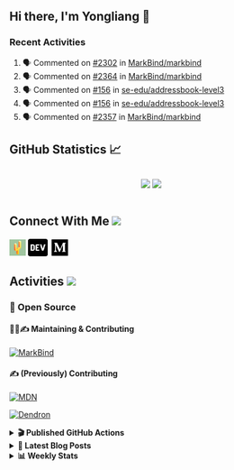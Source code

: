 ## Hi there, I'm Yongliang 👋

### Recent Activities

<!--START_SECTION:activity-->
1. 🗣 Commented on [#2302](https://github.com/MarkBind/markbind/issues/2302#issuecomment-1707432457) in [MarkBind/markbind](https://github.com/MarkBind/markbind)
2. 🗣 Commented on [#2364](https://github.com/MarkBind/markbind/issues/2364#issuecomment-1706482409) in [MarkBind/markbind](https://github.com/MarkBind/markbind)
3. 🗣 Commented on [#156](https://github.com/se-edu/addressbook-level3/pull/156#issuecomment-1705803588) in [se-edu/addressbook-level3](https://github.com/se-edu/addressbook-level3)
4. 🗣 Commented on [#156](https://github.com/se-edu/addressbook-level3/pull/156#issuecomment-1704339891) in [se-edu/addressbook-level3](https://github.com/se-edu/addressbook-level3)
5. 🗣 Commented on [#2357](https://github.com/MarkBind/markbind/pull/2357#issuecomment-1703986988) in [MarkBind/markbind](https://github.com/MarkBind/markbind)
<!--END_SECTION:activity-->

## GitHub Statistics :chart_with_upwards_trend:
<div align="center">
<div style="display: flex; align-items: center; justify-content: center;">

[![](https://github-readme-stats-tlylt.vercel.app/api?username=tlylt&show_icons=true&theme=tokyonight&hide_border=true&locale=en)](https://github.com/tlylt)
[![](https://github-readme-streak-stats.herokuapp.com/?user=tlylt&theme=tokyonight&hide_border=true)](https://github.com/tlylt)
</div>
</div>

## Connect With Me <img src="https://media.giphy.com/media/2wh5K5yE3ulp3xgYcG/giphy-downsized.gif" width="30">

<a href="https://www.yongliangliu.com/" target="_blank"><img align="center" src="static/site-icon.png" alt="yongliangliu.com" height="29" width="29" /></a>
<a href="https://dev.to/tlylt" target="_blank"><img align="center" src="static/dev-badge.svg" alt="dev.to/tlylt" height="35" width="35" /></a>
<a href="https://tlylt.medium.com" target="_blank"><img align="center" src="static/medium.png" alt="tlylt.medium.com" height="35" width="35" /></a>

## Activities <img src="https://media.giphy.com/media/WUlplcMpOCEmTGBtBW/giphy.gif" width="30">

### 🔭 Open Source

#### 👷‍♂️✍️ Maintaining & Contributing
[![MarkBind](https://github-readme-stats-tlylt.vercel.app/api/pin/?username=markbind&repo=markbind)](https://github.com/MarkBind/markbind)

#### ✍️ (Previously) Contributing
[![MDN](https://github-readme-stats-tlylt.vercel.app/api/pin/?username=mdn&repo=content)](https://github.com/mdn/content/issues?q=is%3Aopen+involves%3A%40me+sort%3Aupdated-desc)

[![Dendron](https://github-readme-stats-tlylt.vercel.app/api/pin/?username=dendronhq&repo=dendron)](https://github.com/dendronhq/dendron/issues?q=is%3Aopen+involves%3A%40me+sort%3Aupdated-desc)

<details>
<summary> <b>🎬 Published GitHub Actions </b> </summary>

[![install-graphviz](https://github-readme-stats-tlylt.vercel.app/api/pin/?username=tlylt&repo=install-graphviz)](https://github.com/tlylt/install-graphviz)

[![reposense-action](https://github-readme-stats-tlylt.vercel.app/api/pin/?username=tlylt&repo=reposense-action)](https://github.com/tlylt/reposense-action)

[![markbin-action](https://github-readme-stats-tlylt.vercel.app/api/pin/?username=markbind&repo=markbind-action)](https://github.com/MarkBind/markbind-action)

</details>

<details>
<summary> <b>📕 Latest Blog Posts</b> </summary>

<!-- BLOG-POST-LIST:START -->
- [End of Year 3 Sem 2](https://yongliangliu.com/blog/end-of-year-3-sem-2)
- [Deploy a ChatGPT API Server in no time](https://yongliangliu.com/blog/chatgpt-nextjs-server)
- [Creating a regex-based Markdown parser in TypeScript](https://yongliangliu.com/blog/rmark)
- [Create VSCode Snippets for Markdown Blog Workflows](https://yongliangliu.com/blog/vscode-snippets)
- [Brag Doc 2023](https://yongliangliu.com/blog/brag-doc-2023)
<!-- BLOG-POST-LIST:END -->

</details>

<details>
<summary> <b>📊 Weekly Stats</b> </summary>

<!--START_SECTION:waka-->
![Code Time](http://img.shields.io/badge/Code%20Time-1%2C125%20hrs%2055%20mins-blue)

**🐱 My GitHub Data** 

> 📦 654.4 kB Used in GitHub's Storage 
 > 
> 🏆 1,496 Contributions in the Year 2023
 > 
> 🚫 Not Opted to Hire
 > 
> 📜 174 Public Repositories 
 > 
> 🔑 40 Private Repositories 
 > 
**I'm an Early 🐤** 

```text
🌞 Morning                3911 commits        ███████░░░░░░░░░░░░░░░░░░   29.38 % 
🌆 Daytime                3574 commits        ███████░░░░░░░░░░░░░░░░░░   26.85 % 
🌃 Evening                4944 commits        █████████░░░░░░░░░░░░░░░░   37.14 % 
🌙 Night                  883 commits         ██░░░░░░░░░░░░░░░░░░░░░░░   06.63 % 
```
📅 **I'm Most Productive on Wednesday** 

```text
Monday                   1747 commits        ███░░░░░░░░░░░░░░░░░░░░░░   13.12 % 
Tuesday                  1917 commits        ████░░░░░░░░░░░░░░░░░░░░░   14.40 % 
Wednesday                2148 commits        ████░░░░░░░░░░░░░░░░░░░░░   16.14 % 
Thursday                 1670 commits        ███░░░░░░░░░░░░░░░░░░░░░░   12.55 % 
Friday                   1716 commits        ███░░░░░░░░░░░░░░░░░░░░░░   12.89 % 
Saturday                 2037 commits        ████░░░░░░░░░░░░░░░░░░░░░   15.30 % 
Sunday                   2077 commits        ████░░░░░░░░░░░░░░░░░░░░░   15.60 % 
```


📊 **This Week I Spent My Time On** 

```text
🕑︎ Time Zone: Asia/Singapore

💬 Programming Languages: 
Markdown                 1 hr 45 mins        ███████████░░░░░░░░░░░░░░   45.84 % 
TypeScript               1 hr 4 mins         ███████░░░░░░░░░░░░░░░░░░   28.12 % 
JavaScript               43 mins             █████░░░░░░░░░░░░░░░░░░░░   19.04 % 
CSS                      6 mins              █░░░░░░░░░░░░░░░░░░░░░░░░   03.02 % 
JSON                     6 mins              █░░░░░░░░░░░░░░░░░░░░░░░░   02.68 % 
```


 Last Updated on 07/09/2023 00:44:13 UTC
<!--END_SECTION:waka-->

</details>
